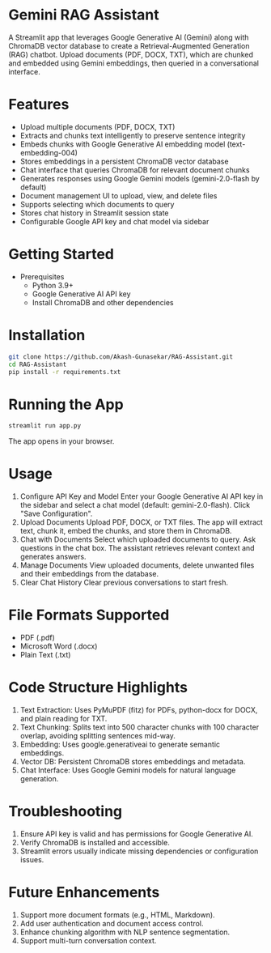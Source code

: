 # Gemini RAG Assistant
A Streamlit app that leverages Google Generative AI (Gemini) along with ChromaDB vector database to create a Retrieval-Augmented Generation (RAG) chatbot.
Upload documents (PDF, DOCX, TXT), which are chunked and embedded using Gemini embeddings, then queried in a conversational interface.

# Features
* Upload multiple documents (PDF, DOCX, TXT)
* Extracts and chunks text intelligently to preserve sentence integrity
* Embeds chunks with Google Generative AI embedding model (text-embedding-004)
* Stores embeddings in a persistent ChromaDB vector database
* Chat interface that queries ChromaDB for relevant document chunks
* Generates responses using Google Gemini models (gemini-2.0-flash by default)
* Document management UI to upload, view, and delete files
* Supports selecting which documents to query
* Stores chat history in Streamlit session state
* Configurable Google API key and chat model via sidebar

# Getting Started
* Prerequisites
  * Python 3.9+
  * Google Generative AI API key
  * Install ChromaDB and other dependencies
    
# Installation
```bash
git clone https://github.com/Akash-Gunasekar/RAG-Assistant.git
cd RAG-Assistant
pip install -r requirements.txt
```
# Running the App
```bash
streamlit run app.py
```
The app opens in your browser.

# Usage
1. Configure API Key and Model
   Enter your Google Generative AI API key in the sidebar and select a chat model (default: gemini-2.0-flash). Click "Save Configuration".
2. Upload Documents
   Upload PDF, DOCX, or TXT files. The app will extract text, chunk it, embed the chunks, and store them in ChromaDB.
3. Chat with Documents
   Select which uploaded documents to query. Ask questions in the chat box. The assistant retrieves relevant context and generates answers.
4. Manage Documents
   View uploaded documents, delete unwanted files and their embeddings from the database.
5. Clear Chat History
   Clear previous conversations to start fresh.

# File Formats Supported
* PDF (.pdf)
* Microsoft Word (.docx)
* Plain Text (.txt)

# Code Structure Highlights
1. Text Extraction: Uses PyMuPDF (fitz) for PDFs, python-docx for DOCX, and plain reading for TXT.
2. Text Chunking: Splits text into 500 character chunks with 100 character overlap, avoiding splitting sentences mid-way.
3. Embedding: Uses google.generativeai to generate semantic embeddings.
4. Vector DB: Persistent ChromaDB stores embeddings and metadata.
5. Chat Interface: Uses Google Gemini models for natural language generation.

# Troubleshooting
1. Ensure API key is valid and has permissions for Google Generative AI.
2. Verify ChromaDB is installed and accessible.
3. Streamlit errors usually indicate missing dependencies or configuration issues.

# Future Enhancements
1. Support more document formats (e.g., HTML, Markdown).
2. Add user authentication and document access control.
3. Enhance chunking algorithm with NLP sentence segmentation.
4. Support multi-turn conversation context.
